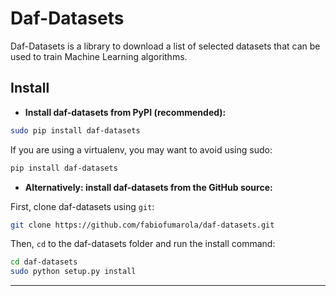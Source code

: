 # Daf-Datasets
 
Daf-Datasets is a library to download a list of selected datasets that can be used to train Machine Learning algorithms.

## Install

- **Install daf-datasets from PyPI (recommended):**

```sh
sudo pip install daf-datasets
```

If you are using a virtualenv, you may want to avoid using sudo:

```sh
pip install daf-datasets
```

- **Alternatively: install daf-datasets from the GitHub source:**

First, clone daf-datasets using `git`:

```sh
git clone https://github.com/fabiofumarola/daf-datasets.git
```

 Then, `cd` to the daf-datasets folder and run the install command:
```sh
cd daf-datasets
sudo python setup.py install
```

------------------